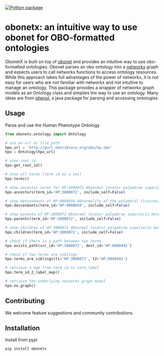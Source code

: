 [![Python package](https://github.com/kingmanzhang/obonetx/actions/workflows/python-package.yml/badge.svg?branch=master)](https://github.com/kingmanzhang/obonetx/actions/workflows/python-package.yml)


# obonetx: an intuitive way to use obonet for OBO-formatted ontologies

ObonetX is built on top of [obonet](https://github.com/dhimmel/obonet) and provides an intuitive way to use obo-formatted ontologies. Obonet parses an obo ontology into a [networkx](https://networkx.readthedocs.io/en/stable/overview.html) graph and expects users to call networkx functions to access ontology resources. While this approach takes full advantages of the power of networkx, it is not easy for users who are not familiar with networkx and not intuitive to manage an ontology. This package provides a wrapper of networkx graph models as an Ontology class and simplies the way to use an ontology. Many ideas are from [phenol](https://github.com/monarch-initiative/phenol), a java package for parsing and accessing ontologies.

## Usage
Parse and use the Human Phenotype Ontology
```python
from obonetx.ontology import Ontology

# use an url or file path
hpo_url = 'http://purl.obolibrary.org/obo/hp.obo'
hpo = Ontology(hpo_url)

# show root id
hpo.get_root_id()

# show all terms (term id as a set)
hpo.terms()

# show ancestor terms for HP:3000072 Abnormal levator palpebrae superioris morphology, excluding itself
hpo.ancestors(term_id='HP:3000072', include_self=False)

# show descendants of HP:0008050 Abnormality of the palpebral fissures, excluding itself
hpo.descendants(term_id='HP:0008050', include_self=False)

# show parents of HP:3000072 Abnormal levator palpebrae superioris morphology, excluding itself
hpo.parents(term_id='HP:3000072', include_self=False)

# show children of HP:3000072 Abnormal levator palpebrae superioris morphology, excluding itself
hpo.children(term_id='HP:3000072', include_self=False)

# check if there is a path between two terms
hpo.exists_path(src_id='HP:3000072', dest_id='HP:0000492')

# check if two terms are siblings
hpo.terms_are_siblings(t1='HP:3000072', t2='HP:0000492')

# retrieve a map from term_id to term_label
hpo.term_id_2_label_map()

# retrieve the underlying networkx graph model
hpo.nx_graph()

```

## Contributing

We welcome feature suggestions and community contributions.

## Installation

Install from pypi
```bash
pip install obonetx
```



